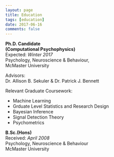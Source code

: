 ```yaml
---
layout: page
title: Education
tags: [education]
date: 2017-06-16
comments: false
---
```

 
**Ph.D. Candidate**  
**(Computational Psychophysics)**  
Expected: *Winter 2017*   
Psychology, Neuroscience & Behaviour,  
McMaster University    
  
Advisors:   
Dr. Allison B. Sekuler & Dr. Patrick J. Bennett    

Relevant Graduate Coursework: 
- Machine Learning
- Grduate Level Statistics and Research Design
- Bayesian Inference
- Signal Detection Theory
- Psychometrics

**B.Sc.(Hons)**  
Received: *April 2008*  
Psychology, Neuroscience & Behaviour  
McMaster University 

